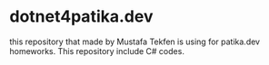 # dotnet4patika.dev
this repository that made by Mustafa Tekfen is using for patika.dev homeworks. This repository include C# codes.

